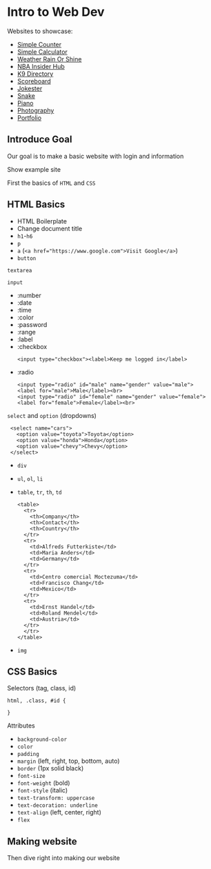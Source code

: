# Intro to Web Dev

Websites to showcase:

- [Simple Counter](https://brighamband.github.io/simple-counter)
- [Simple Calculator](https://brighamband.github.io/simple-calculator)
- [Weather Rain Or Shine](https://weather.brighamband.com)
- [NBA Insider Hub](https://bball.brighamband.com)
- [K9 Directory](https://brighamband.github.io/k9-directory)
- [Scoreboard](https://scoreboard.brighamband.com)
- [Jokester](https://jokester.brighamband.com)
- [Snake](https://snake.brighamband.com)
- [Piano](https://piano.brighamband.com)
- [Photography](https://photography.brighamband.com)
- [Portfolio](https://portfolio.brighamband.com)

## Introduce Goal

Our goal is to make a basic website with login and information

Show example site

First the basics of `HTML` and `CSS`

## HTML Basics

- HTML Boilerplate
- Change document title
- `h1`-`h6`
- `p`
- `a`   (`<a href="https://www.google.com">Visit Google</a>`)
- `button`

`textarea`

`input`

- :number
- :date
- :time
- :color
- :password
- :range
- :label
- :checkbox
    ```
    <input type="checkbox"><label>Keep me logged in</label>
    ```
- :radio 
    ```
    <input type="radio" id="male" name="gender" value="male">
    <label for="male">Male</label><br>
    <input type="radio" id="female" name="gender" value="female">
    <label for="female">Female</label><br>
    ```

`select` and `option` (dropdowns)

 ```
  <select name="cars">
    <option value="toyota">Toyota</option>
    <option value="honda">Honda</option>
    <option value="chevy">Chevy</option>
  </select>
  ```

- `div`
- `ul`, `ol`, `li`
- `table`, `tr`, `th`, `td`
    ```
    <table>
      <tr>
        <th>Company</th>
        <th>Contact</th>
        <th>Country</th>
      </tr>
      <tr>
        <td>Alfreds Futterkiste</td>
        <td>Maria Anders</td>
        <td>Germany</td>
      </tr>
      <tr>
        <td>Centro comercial Moctezuma</td>
        <td>Francisco Chang</td>
        <td>Mexico</td>
      </tr>
      <tr>
        <td>Ernst Handel</td>
        <td>Roland Mendel</td>
        <td>Austria</td>
      </tr>
      </tr>
    </table>
    ```

- `img`

## CSS Basics

Selectors (tag, class, id)
```
html, .class, #id {

}
```

Attributes

- `background-color`
- `color`
- `padding`
- `margin`  (left, right, top, bottom, auto)
- `border` (1px solid black)
- `font-size`
- `font-weight` (bold)
- `font-style` (italic)
- `text-transform: uppercase`
- `text-decoration: underline`
- `text-align` (left, center, right)
- `flex`

## Making website

Then dive right into making our website
